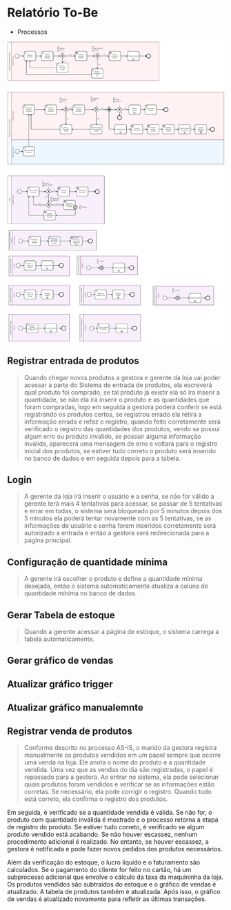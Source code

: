 # Relatório To-Be

- Processos

![Processos To-Be](images/To-Be.png)


##  Registrar entrada de produtos
> Quando chegar novos produtos a gestora e gerente da loja vai poder acessar a parte do Sistema de entrada de produtos, ela escreverá qual produto foi comprado, se tal produto já existir ela só ira inserir a quantidade, se não ela irá inserir o produto e as quantidades que foram compradas, logo em seguida a gestora poderá conferir se está registrando os produtos certos, se registrou errado ela retira a informação errada e refaz o registro, quando feito corretamente será verificado o registro das quantidades dos produtos, vendo se possui algum erro ou produto invalido, se possuir alguma informação invalida, aparecerá uma mensagem de erro e voltará para o registro inicial dos produtos, se estiver tudo correto o produto será inserido no banco de dados e em seguida depois para a tabela.

## Login

> A gerente da loja irá inserir o usuário e a senha, se não for válido a gerente terá mais 4 tentativas para acessar, se passar de 5 tentativas e errar em todas, o sistema será bloqueado por 5 minutos depois dos 5 minutos ela poderá tentar novamente com as 5 tentativas, se as informações de usuário e senha forem inseridos corretamente será autorizado a entrada e então a gestora será redirecionada para a página principal.

## Configuração de quantidade mínima

> A gerente irá escolher o produto e define a quantidade mínima desejada, então o sistema automaticamente atualiza a coluna de quantidade mínima no banco de dados.

## Gerar Tabela de estoque

> Quando a gerente acessar a página de estoque, o sistema carrega a tabela automaticamente.

## Gerar gráfico de vendas
>

## Atualizar gráfico trigger
>

## Atualizar gráfico manualemnte
>


## Registrar venda de produtos

> Conforme descrito no processo AS-IS, o marido da gestora registra manualmente os produtos vendidos em um papel sempre que ocorre uma venda na loja. Ele anota o nome do produto e a quantidade vendida. Uma vez que as vendas do dia são registradas, o papel é repassado para a gestora. Ao entrar no sistema, ela pode selecionar quais produtos foram vendidos e verificar se as informações estão corretas. Se necessário, ela pode corrigir o registro. Quando tudo está correto, ela confirma o registro dos produtos.

Em seguida, é verificado se a quantidade vendida é válida. Se não for, o produto com quantidade inválida é mostrado e o processo retorna à etapa de registro do produto. Se estiver tudo correto, é verificado se algum produto vendido está acabando. Se não houver escassez, nenhum procedimento adicional é realizado. No entanto, se houver escassez, a gestora é notificada e pode fazer novos pedidos dos produtos necessários.

Além da verificação do estoque, o lucro líquido e o faturamento são calculados. Se o pagamento do cliente for feito no cartão, há um subprocesso adicional que envolve o cálculo da taxa da maquininha da loja. Os produtos vendidos são subtraídos do estoque e o gráfico de vendas é atualizado. A tabela de produtos também é atualizada. Após isso, o gráfico de vendas é atualizado novamente para refletir as últimas transações.